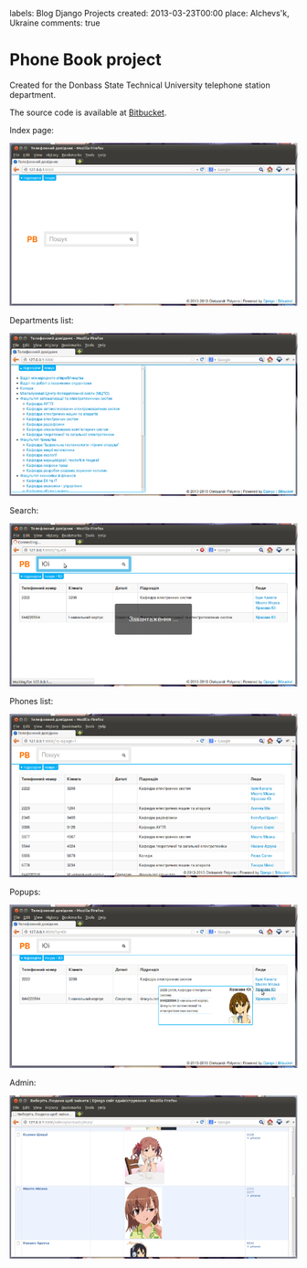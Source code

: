labels: Blog
        Django
        Projects
created: 2013-03-23T00:00
place: Alchevs'k, Ukraine
comments: true

# Phone Book project

Created for the Donbass State Technical University telephone station department.

The source code is available at [Bitbucket](https://bitbucket.org/nanvel/pb).

Index page:

![phone book, index page](pb1.png)

Departments list:

![phone book, departments](pb2.png)

Search:

![phone book, search](pb3.png)

Phones list:

![phone book, phines list](pb4.png)

Popups:

![phone book, popups](pb5.png)

Admin:

![phone book, admin](pb6.png)
